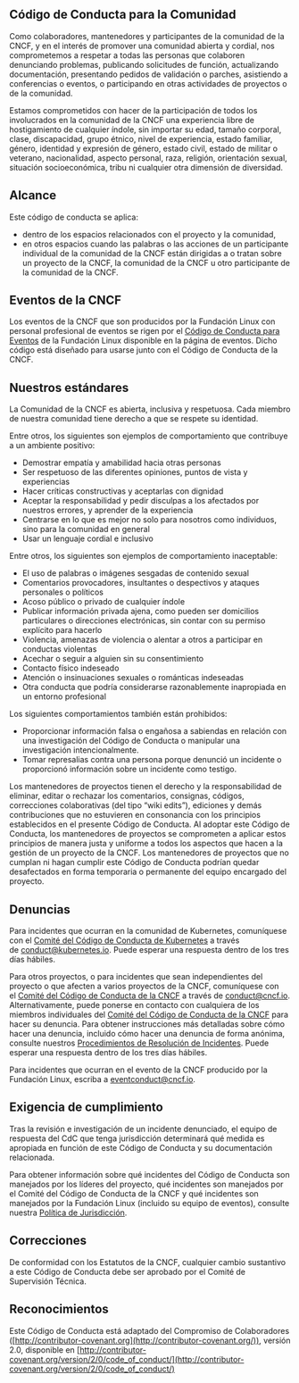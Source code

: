 ## Código de Conducta para la Comunidad

Como colaboradores, mantenedores y participantes de la comunidad de la CNCF, y en el interés de promover una comunidad abierta y cordial, nos comprometemos a respetar a todas las personas que colaboren denunciando problemas, publicando solicitudes de función, actualizando documentación, presentando pedidos de validación o parches, asistiendo a conferencias o eventos, o participando en otras actividades de proyectos o de la comunidad.

Estamos comprometidos con hacer de la participación de todos los involucrados en la comunidad de la CNCF una experiencia libre de hostigamiento de cualquier índole, sin importar su edad, tamaño corporal, clase, discapacidad, grupo étnico, nivel de experiencia, estado familiar, género, identidad y expresión de género, estado civil, estado de militar o veterano, nacionalidad, aspecto personal, raza, religión, orientación sexual, situación socioeconómica, tribu ni cualquier otra dimensión de diversidad.

## Alcance

Este código de conducta se aplica:
* dentro de los espacios relacionados con el proyecto y la comunidad,
* en otros espacios cuando las palabras o las acciones de un participante individual de la comunidad de la CNCF están dirigidas a o tratan sobre un proyecto de la CNCF, la comunidad de la CNCF u otro participante de la comunidad de la CNCF.

## Eventos de la CNCF

Los eventos de la CNCF que son producidos por la Fundación Linux con personal profesional de eventos se rigen por el [Código de Conducta para Eventos](https://events.linuxfoundation.org/code-of-conduct/) de la Fundación Linux disponible en la página de eventos. Dicho código está diseñado para usarse junto con el Código de Conducta de la CNCF.

## Nuestros estándares

La Comunidad de la CNCF es abierta, inclusiva y respetuosa. Cada miembro de nuestra comunidad tiene derecho a que se respete su identidad.

Entre otros, los siguientes son ejemplos de comportamiento que contribuye a un ambiente positivo:
* Demostrar empatía y amabilidad hacia otras personas
* Ser respetuoso de las diferentes opiniones, puntos de vista y experiencias
* Hacer críticas constructivas y aceptarlas con dignidad
* Aceptar la responsabilidad y pedir disculpas a los afectados por nuestros errores, y aprender de la experiencia
* Centrarse en lo que es mejor no solo para nosotros como individuos, sino para la comunidad en general
* Usar un lenguaje cordial e inclusivo

Entre otros, los siguientes son ejemplos de comportamiento inaceptable:
* El uso de palabras o imágenes sesgadas de contenido sexual
* Comentarios provocadores, insultantes o despectivos y ataques personales o políticos
* Acoso público o privado de cualquier índole
* Publicar información privada ajena, como pueden ser domicilios particulares o direcciones electrónicas, sin contar con su permiso explícito para hacerlo
* Violencia, amenazas de violencia o alentar a otros a participar en conductas violentas
* Acechar o seguir a alguien sin su consentimiento
* Contacto físico indeseado
* Atención o insinuaciones sexuales o románticas indeseadas
* Otra conducta que podría considerarse razonablemente inapropiada en un entorno profesional

Los siguientes comportamientos también están prohibidos:
* Proporcionar información falsa o engañosa a sabiendas en relación con una investigación del Código de Conducta o manipular una investigación intencionalmente.
* Tomar represalias contra una persona porque denunció un incidente o proporcionó información sobre un incidente como testigo.

Los mantenedores de proyectos tienen el derecho y la responsabilidad de eliminar, editar o rechazar los comentarios, consignas, códigos, correcciones colaborativas (del tipo “wiki edits”), ediciones y demás contribuciones que no estuvieren en consonancia con los principios establecidos en el presente Código de Conducta. Al adoptar este Código de Conducta, los mantenedores de proyectos se comprometen a aplicar estos principios de manera justa y uniforme a todos los aspectos que hacen a la gestión de un proyecto de la CNCF. Los mantenedores de proyectos que no cumplan ni hagan cumplir este Código de Conducta podrían quedar desafectados en forma temporaria o permanente del equipo encargado del proyecto.

## Denuncias

Para incidentes que ocurran en la comunidad de Kubernetes, comuníquese con el [Comité del Código de Conducta de Kubernetes](https://git.k8s.io/community/committee-code-of-conduct) a través de [conduct@kubernetes.io](mailto:conduct@kubernetes.io). Puede esperar una respuesta dentro de los tres días hábiles.

Para otros proyectos, o para incidentes que sean independientes del proyecto o que afecten a varios proyectos de la CNCF, comuníquese con el [Comité del Código de Conducta de la CNCF](https://www.cncf.io/conduct/committee/) a través de [conduct@cncf.io](mailto:conduct@cncf.io). Alternativamente, puede ponerse en contacto con cualquiera de los miembros individuales del [Comité del Código de Conducta de la CNCF](https://www.cncf.io/conduct/committee/) para hacer su denuncia. Para obtener instrucciones más detalladas sobre cómo hacer una denuncia, incluido cómo hacer una denuncia de forma anónima, consulte nuestros [Procedimientos de Resolución de Incidentes](https://github.com/cncf/foundation/blob/main/code-of-conduct/coc-incident-resolution-procedures.md). Puede esperar una respuesta dentro de los tres días hábiles.

Para incidentes que ocurran en el evento de la CNCF producido por la Fundación Linux, escriba a [eventconduct@cncf.io](mailto:eventconduct@cncf.io).

## Exigencia de cumplimiento

Tras la revisión e investigación de un incidente denunciado, el equipo de respuesta del CdC que tenga jurisdicción determinará qué medida es apropiada en función de este Código de Conducta y su documentación relacionada.

Para obtener información sobre qué incidentes del Código de Conducta son manejados por los líderes del proyecto, qué incidentes son manejados por el Comité del Código de Conducta de la CNCF y qué incidentes son manejados por la Fundación Linux (incluido su equipo de eventos), consulte nuestra [Política de Jurisdicción](https://github.com/cncf/foundation/blob/main/code-of-conduct/coc-committee-jurisdiction-policy.md).

## Correcciones

De conformidad con los Estatutos de la CNCF, cualquier cambio sustantivo a este Código de Conducta debe ser aprobado por el Comité de Supervisión Técnica.

## Reconocimientos

Este Código de Conducta está adaptado del Compromiso de Colaboradores ([http://contributor-covenant.org](http://contributor-covenant.org/)), versión 2.0, disponible en [http://contributor-covenant.org/version/2/0/code_of_conduct/](http://contributor-covenant.org/version/2/0/code_of_conduct/)
